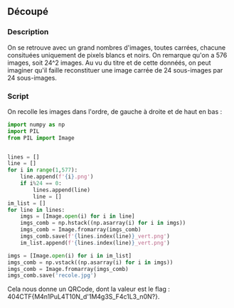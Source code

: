 ## Découpé

### Description

On se retrouve avec un grand nombres d'images, toutes carrées, chacune consituées uniquement de pixels blancs et noirs.
On remarque qu'on a 576 images, soit 24^2 images. Au vu du titre et de cette donnéés, on peut imaginer qu'il faille reconstituer une image carrée de 24 sous-images par 24 sous-images.

### Script

On recolle les images dans l'ordre, de gauche à droite et de haut en bas :

```python
import numpy as np
import PIL
from PIL import Image


lines = []
line = []
for i in range(1,577):
    line.append(f'{i}.png')
    if i%24 == 0:
        lines.append(line)
        line = []
im_list = []
for line in lines:
    imgs = [Image.open(i) for i in line]
    imgs_comb = np.hstack((np.asarray(i) for i in imgs))
    imgs_comb = Image.fromarray(imgs_comb)
    imgs_comb.save(f'{lines.index(line)}_vert.png')   
    im_list.append(f'{lines.index(line)}_vert.png') 

imgs = [Image.open(i) for i in im_list]
imgs_comb = np.vstack((np.asarray(i) for i in imgs))
imgs_comb = Image.fromarray(imgs_comb)
imgs_comb.save('recole.jpg')
```

Cela nous donne un QRCode, dont la valeur est le flag : 404CTF{M4n1PuL4T10N_d'1M4g3S_F4c1L3_n0N?}.

